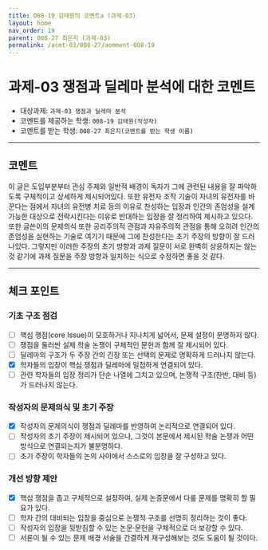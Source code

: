 ```yaml
---
title: 008-19 김태원의 코멘트a (과제-03) 
layout: home
nav_order: 19
parent: 008-27 최은지 (과제-03)
permalink: /asmt-03/008-27/aomment-008-19
---
```


# 과제-03 쟁점과 딜레마 분석에 대한 코멘트

- 대상과제: `과제-03 쟁점과 딜레마 분석`
- 코멘트를 제공하는 학생: `008-19 김태원(작성자)` 
- 코멘트를 받는 학생: `008-27 최은지(코멘트를 받는 학생 이름)` 

---

## 코멘트

이 글은 도입부분부터 관심 주제와 일반적 배경이 독자가 그에 관련된 내용을 잘 파악하도록 구체적이고 상세하게 제시되어있다. 또한 유전자 조작 기술이 자녀의 유전자를 바꾼다는 점에서 자녀의 유전병 치료 등의 이유로 찬성하는 입장과 인간의 존엄성을 설계 가능한 대상으로 전락시킨다는 이유로 반대하는 입장을 잘 정리하여 제시하고 있으다. 또한 글쓴이의 문제의식 또한 공리주의적 관점과 자유주의적 관점을 통해 오히려 인간의 존엄성을 실현하는 기술로 여기기 때문에 그에 찬성한다는 초기 주장의 방향이 잘 드러나있다. 그렇지만 이러한 주장의 초기 방향과 과제 질문이 서로 완벽히 상응하지는 않는 것 같기에 과제 질문을 주장 방향과 일치하는 식으로 수정하면 좋을 것 같다.

---

## 체크 포인트

### **기초 구조 점검**
- [ ] 핵심 쟁점(core Issue)이 모호하거나 지나치게 넓어서, 문제 설정이 분명하지 않다.
- [ ] 쟁점을 둘러싼 실제 학술 논쟁이 구체적인 문헌과 함께 잘 제시되어 있다.
- [ ] 딜레마의 구조가 두 주장 간의 긴장 또는 선택의 문제로 명확하게 드러나지 않는다.
- [x] 학자들의 입장이 핵심 쟁점과 딜레마에 밀접하게 연결되어 있다.
- [ ] 관련 학자들의 입장 정리가 단순 나열에 그치고 있으며, 논쟁적 구조(찬반, 대비 등)가 드러나지 않는다.

### **작성자의 문제의식 및 초기 주장**
- [x] 작성자의 문제의식이 쟁점과 딜레마를 반영하여 논리적으로 연결되어 있다.
- [ ] 작성자의 초기 주장이 제시되어 있으나, 그것이 본문에서 제시된 학술 논쟁과 어떤 방식으로 연결되는지가 불분명하다.
- [ ] 초기 주장이 학자들의 논의 사이에서 스스로의 입장을 잘 구성하고 있다.

### **개선 방향 제안**
- [x] 핵심 쟁점을 좁고 구체적으로 설정하여, 실제 논증문에서 다룰 문제를 명확히 할 필요가 있다.
- [ ] 학자 간의 대비되는 입장을 중심으로 논쟁적 구조를 선명히 정리하는 것이 좋다.
- [ ] 작성자의 입장을 뒷받침할 수 있는 논문·문헌을 구체적으로 더 보강할 수 있다.
- [ ] 서론이 될 수 있는 문제 배경 서술을 간결하게 재구성해보는 것도 도움이 될 것이다.
